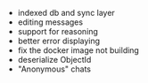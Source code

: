 - indexed db and sync layer
- editing messages
- support for reasoning
- better error displaying
- fix the docker image not building
- deserialize ObjectId
- "Anonymous" chats

